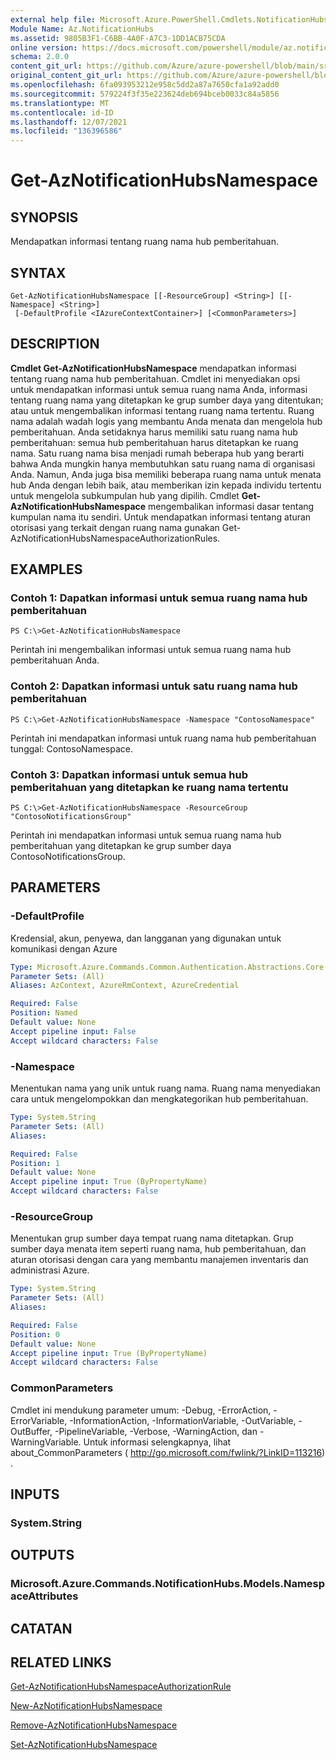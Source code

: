 ```yaml
---
external help file: Microsoft.Azure.PowerShell.Cmdlets.NotificationHubs.dll-Help.xml
Module Name: Az.NotificationHubs
ms.assetid: 9805B3F1-C6BB-4A0F-A7C3-1DD1ACB75CDA
online version: https://docs.microsoft.com/powershell/module/az.notificationhubs/get-aznotificationhubsnamespace
schema: 2.0.0
content_git_url: https://github.com/Azure/azure-powershell/blob/main/src/NotificationHubs/NotificationHubs/help/Get-AzNotificationHubsNamespace.md
original_content_git_url: https://github.com/Azure/azure-powershell/blob/main/src/NotificationHubs/NotificationHubs/help/Get-AzNotificationHubsNamespace.md
ms.openlocfilehash: 6fa093953212e958c5dd2a87a7650cfa1a92add0
ms.sourcegitcommit: 579224f3f35e223624deb694bceb0033c84a5856
ms.translationtype: MT
ms.contentlocale: id-ID
ms.lasthandoff: 12/07/2021
ms.locfileid: "136396586"
---
```

# Get-AzNotificationHubsNamespace

## SYNOPSIS
Mendapatkan informasi tentang ruang nama hub pemberitahuan.

## SYNTAX

```
Get-AzNotificationHubsNamespace [[-ResourceGroup] <String>] [[-Namespace] <String>]
 [-DefaultProfile <IAzureContextContainer>] [<CommonParameters>]
```

## DESCRIPTION
**Cmdlet Get-AzNotificationHubsNamespace** mendapatkan informasi tentang ruang nama hub pemberitahuan.
Cmdlet ini menyediakan opsi untuk mendapatkan informasi untuk semua ruang nama Anda, informasi tentang ruang nama yang ditetapkan ke grup sumber daya yang ditentukan; atau untuk mengembalikan informasi tentang ruang nama tertentu.
Ruang nama adalah wadah logis yang membantu Anda menata dan mengelola hub pemberitahuan.
Anda setidaknya harus memiliki satu ruang nama hub pemberitahuan: semua hub pemberitahuan harus ditetapkan ke ruang nama.
Satu ruang nama bisa menjadi rumah beberapa hub yang berarti bahwa Anda mungkin hanya membutuhkan satu ruang nama di organisasi Anda.
Namun, Anda juga bisa memiliki beberapa ruang nama untuk menata hub Anda dengan lebih baik, atau memberikan izin kepada individu tertentu untuk mengelola subkumpulan hub yang dipilih.
Cmdlet **Get-AzNotificationHubsNamespace** mengembalikan informasi dasar tentang kumpulan nama itu sendiri.
Untuk mendapatkan informasi tentang aturan otorisasi yang terkait dengan ruang nama gunakan Get-AzNotificationHubsNamespaceAuthorizationRules.

## EXAMPLES

### Contoh 1: Dapatkan informasi untuk semua ruang nama hub pemberitahuan
```
PS C:\>Get-AzNotificationHubsNamespace
```

Perintah ini mengembalikan informasi untuk semua ruang nama hub pemberitahuan Anda.

### Contoh 2: Dapatkan informasi untuk satu ruang nama hub pemberitahuan
```
PS C:\>Get-AzNotificationHubsNamespace -Namespace "ContosoNamespace"
```

Perintah ini mendapatkan informasi untuk ruang nama hub pemberitahuan tunggal: ContosoNamespace.

### Contoh 3: Dapatkan informasi untuk semua hub pemberitahuan yang ditetapkan ke ruang nama tertentu
```
PS C:\>Get-AzNotificationHubsNamespace -ResourceGroup "ContosoNotificationsGroup"
```

Perintah ini mendapatkan informasi untuk semua ruang nama hub pemberitahuan yang ditetapkan ke grup sumber daya ContosoNotificationsGroup.

## PARAMETERS

### -DefaultProfile
Kredensial, akun, penyewa, dan langganan yang digunakan untuk komunikasi dengan Azure

```yaml
Type: Microsoft.Azure.Commands.Common.Authentication.Abstractions.Core.IAzureContextContainer
Parameter Sets: (All)
Aliases: AzContext, AzureRmContext, AzureCredential

Required: False
Position: Named
Default value: None
Accept pipeline input: False
Accept wildcard characters: False
```

### -Namespace
Menentukan nama yang unik untuk ruang nama.
Ruang nama menyediakan cara untuk mengelompokkan dan mengkategorikan hub pemberitahuan.

```yaml
Type: System.String
Parameter Sets: (All)
Aliases:

Required: False
Position: 1
Default value: None
Accept pipeline input: True (ByPropertyName)
Accept wildcard characters: False
```

### -ResourceGroup
Menentukan grup sumber daya tempat ruang nama ditetapkan.
Grup sumber daya menata item seperti ruang nama, hub pemberitahuan, dan aturan otorisasi dengan cara yang membantu manajemen inventaris dan administrasi Azure.

```yaml
Type: System.String
Parameter Sets: (All)
Aliases:

Required: False
Position: 0
Default value: None
Accept pipeline input: True (ByPropertyName)
Accept wildcard characters: False
```

### CommonParameters
Cmdlet ini mendukung parameter umum: -Debug, -ErrorAction, -ErrorVariable, -InformationAction, -InformationVariable, -OutVariable, -OutBuffer, -PipelineVariable, -Verbose, -WarningAction, dan -WarningVariable. Untuk informasi selengkapnya, lihat about_CommonParameters ( http://go.microsoft.com/fwlink/?LinkID=113216) .

## INPUTS

### System.String

## OUTPUTS

### Microsoft.Azure.Commands.NotificationHubs.Models.NamespaceAttributes

## CATATAN

## RELATED LINKS

[Get-AzNotificationHubsNamespaceAuthorizationRule](./Get-AzNotificationHubsNamespaceAuthorizationRule.md)

[New-AzNotificationHubsNamespace](./New-AzNotificationHubsNamespace.md)

[Remove-AzNotificationHubsNamespace](./Remove-AzNotificationHubsNamespace.md)

[Set-AzNotificationHubsNamespace](./Set-AzNotificationHubsNamespace.md)


